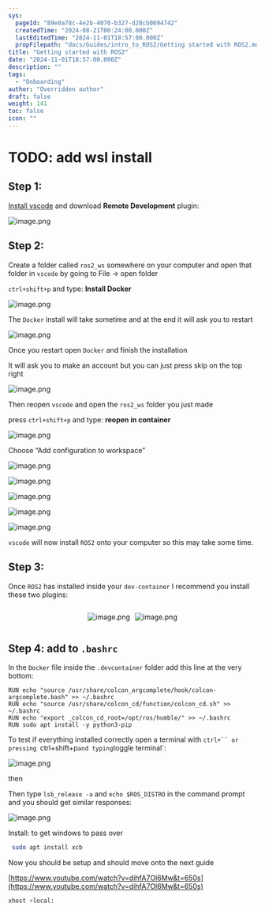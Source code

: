 ```yaml
---
sys:
  pageId: "89e0a78c-4e2b-4070-b327-d28cb0694742"
  createdTime: "2024-08-21T00:24:00.000Z"
  lastEditedTime: "2024-11-01T18:57:00.000Z"
  propFilepath: "docs/Guides/intro_to_ROS2/Getting started with ROS2.md"
title: "Getting started with ROS2"
date: "2024-11-01T18:57:00.000Z"
description: ""
tags:
  - "Onboarding"
author: "Overridden author"
draft: false
weight: 141
toc: false
icon: ""
---
```


# TODO: add wsl install

## Step 1:

[Install vscode](https://code.visualstudio.com/download) and download **Remote Development** plugin:

![image.png](https://prod-files-secure.s3.us-west-2.amazonaws.com/d518164a-d88e-44d1-a4ee-3adb3bd8bce0/efb52993-1881-4a40-b95e-6f020334f022/image.png?X-Amz-Algorithm=AWS4-HMAC-SHA256&X-Amz-Content-Sha256=UNSIGNED-PAYLOAD&X-Amz-Credential=ASIAZI2LB466X42JYCKX%2F20250325%2Fus-west-2%2Fs3%2Faws4_request&X-Amz-Date=20250325T160909Z&X-Amz-Expires=3600&X-Amz-Security-Token=IQoJb3JpZ2luX2VjELD%2F%2F%2F%2F%2F%2F%2F%2F%2F%2FwEaCXVzLXdlc3QtMiJHMEUCIFUCxkpMSBOTNEG049f9h23oSca0Kb%2BT6MOOUwpAf8FzAiEA%2BEiidSuoQ%2FgSTIAfEKPKvFQ2Tp32k9PYR1mRXrma7ysq%2FwMIGRAAGgw2Mzc0MjMxODM4MDUiDIwjcZ78tMNdQqF3VSrcA7Es9v7cqbylGCQjK3Rso0VngHjEMn11u72tKpzfHKPjlC%2BrE4IEIDp2ArebLF2MBee1ncUFwnjn9bVcGI9%2Ftzdiw5a7eW9gmZUv6ZXVnk0c1zefDWjsYsnLozoI0hYM%2B28QxwRcA%2FIv8ZSvl6CoJ%2BYWEYpxGOwDfPSaJ8Cn%2FKqoJldUvsWLz9Laje2gf1vE6Olbj3E7vw0iG0LQ72Lm1qEWohjHk1EPaiP6mX0Pv26QmTp3xP135yjU20kSCft1ILBTYB%2BHaYFLEq65rRmaeLrHLlHD7W6P4I7w47ruSh0sljFx7QVvadxfbocHzOn1%2Fol794tr8%2BN8xh1FEdlK4rsieKtdb%2BpMBn1DieMviyafgs8NDQ99YjjL%2BwTLx4JaTtJ7KPFdW%2BGYXJzpjDU5HLW7KEPTWazHPrg%2FvWzOudHLnZxsROTb4G6io5OW59%2BRS2RQwXq7ItHHGe5%2BinnLRQEvKxkKph0W7P1y2CK9r%2F%2BOGc0jGl2WfThhgjzOqXd8oJzIwcbwCnV6X2imt3%2BRDqC9GD87S8D3RY9PWZv3pCmsGVqmqwiDQPJDfoJvYoD7zyljZGCrSxJEMLCrU42ndUPTvF0vaDrDb%2FGsEkqA75SrYPAJoycHDn1sogALMOGji78GOqUB1Ul6%2BnWMKxhj5t2lR8jtDioMQs9%2BRmyZ6SVUw8JcwJLKuN4eK19Htq6a6Vq1rwcFPvBHjeF5E%2BuOtSsWtdo05zlnmzk053i3mRnSeJGplIynsFsc261QqP3r3MktwPgTu3u7cbt%2Fs7ZngtJf2WbMpkMq%2BztkB5JewkUkLnSUW9WG76iEjkeogziXYnq4abg%2FQDqD%2FxD55Bf4dkMNwqfXmb7Himnb&X-Amz-Signature=671b963abe77c810485663af3f2b7ff5b8a384a37fdaf9f0e91e7eaab8ef1ded&X-Amz-SignedHeaders=host&x-id=GetObject)

## Step 2:

Create a folder called `ros2_ws` somewhere on your computer and open that folder in `vscode` by going to File → open folder 

`ctrl+shift+p` and type: **Install Docker**

![image.png](https://prod-files-secure.s3.us-west-2.amazonaws.com/d518164a-d88e-44d1-a4ee-3adb3bd8bce0/2269dc0e-1cd5-47ff-bceb-c04ad9b2eab0/image.png?X-Amz-Algorithm=AWS4-HMAC-SHA256&X-Amz-Content-Sha256=UNSIGNED-PAYLOAD&X-Amz-Credential=ASIAZI2LB466X42JYCKX%2F20250325%2Fus-west-2%2Fs3%2Faws4_request&X-Amz-Date=20250325T160909Z&X-Amz-Expires=3600&X-Amz-Security-Token=IQoJb3JpZ2luX2VjELD%2F%2F%2F%2F%2F%2F%2F%2F%2F%2FwEaCXVzLXdlc3QtMiJHMEUCIFUCxkpMSBOTNEG049f9h23oSca0Kb%2BT6MOOUwpAf8FzAiEA%2BEiidSuoQ%2FgSTIAfEKPKvFQ2Tp32k9PYR1mRXrma7ysq%2FwMIGRAAGgw2Mzc0MjMxODM4MDUiDIwjcZ78tMNdQqF3VSrcA7Es9v7cqbylGCQjK3Rso0VngHjEMn11u72tKpzfHKPjlC%2BrE4IEIDp2ArebLF2MBee1ncUFwnjn9bVcGI9%2Ftzdiw5a7eW9gmZUv6ZXVnk0c1zefDWjsYsnLozoI0hYM%2B28QxwRcA%2FIv8ZSvl6CoJ%2BYWEYpxGOwDfPSaJ8Cn%2FKqoJldUvsWLz9Laje2gf1vE6Olbj3E7vw0iG0LQ72Lm1qEWohjHk1EPaiP6mX0Pv26QmTp3xP135yjU20kSCft1ILBTYB%2BHaYFLEq65rRmaeLrHLlHD7W6P4I7w47ruSh0sljFx7QVvadxfbocHzOn1%2Fol794tr8%2BN8xh1FEdlK4rsieKtdb%2BpMBn1DieMviyafgs8NDQ99YjjL%2BwTLx4JaTtJ7KPFdW%2BGYXJzpjDU5HLW7KEPTWazHPrg%2FvWzOudHLnZxsROTb4G6io5OW59%2BRS2RQwXq7ItHHGe5%2BinnLRQEvKxkKph0W7P1y2CK9r%2F%2BOGc0jGl2WfThhgjzOqXd8oJzIwcbwCnV6X2imt3%2BRDqC9GD87S8D3RY9PWZv3pCmsGVqmqwiDQPJDfoJvYoD7zyljZGCrSxJEMLCrU42ndUPTvF0vaDrDb%2FGsEkqA75SrYPAJoycHDn1sogALMOGji78GOqUB1Ul6%2BnWMKxhj5t2lR8jtDioMQs9%2BRmyZ6SVUw8JcwJLKuN4eK19Htq6a6Vq1rwcFPvBHjeF5E%2BuOtSsWtdo05zlnmzk053i3mRnSeJGplIynsFsc261QqP3r3MktwPgTu3u7cbt%2Fs7ZngtJf2WbMpkMq%2BztkB5JewkUkLnSUW9WG76iEjkeogziXYnq4abg%2FQDqD%2FxD55Bf4dkMNwqfXmb7Himnb&X-Amz-Signature=c7a166dae163ae7741c1cc302ba0864d538816075c027e1970ad0ca8fb209f3e&X-Amz-SignedHeaders=host&x-id=GetObject)

The `Docker` install will take sometime and at the end it will ask you to restart

![image.png](https://prod-files-secure.s3.us-west-2.amazonaws.com/d518164a-d88e-44d1-a4ee-3adb3bd8bce0/ed233f78-be33-4b1f-b89c-9c346c0e961e/image.png?X-Amz-Algorithm=AWS4-HMAC-SHA256&X-Amz-Content-Sha256=UNSIGNED-PAYLOAD&X-Amz-Credential=ASIAZI2LB466X42JYCKX%2F20250325%2Fus-west-2%2Fs3%2Faws4_request&X-Amz-Date=20250325T160909Z&X-Amz-Expires=3600&X-Amz-Security-Token=IQoJb3JpZ2luX2VjELD%2F%2F%2F%2F%2F%2F%2F%2F%2F%2FwEaCXVzLXdlc3QtMiJHMEUCIFUCxkpMSBOTNEG049f9h23oSca0Kb%2BT6MOOUwpAf8FzAiEA%2BEiidSuoQ%2FgSTIAfEKPKvFQ2Tp32k9PYR1mRXrma7ysq%2FwMIGRAAGgw2Mzc0MjMxODM4MDUiDIwjcZ78tMNdQqF3VSrcA7Es9v7cqbylGCQjK3Rso0VngHjEMn11u72tKpzfHKPjlC%2BrE4IEIDp2ArebLF2MBee1ncUFwnjn9bVcGI9%2Ftzdiw5a7eW9gmZUv6ZXVnk0c1zefDWjsYsnLozoI0hYM%2B28QxwRcA%2FIv8ZSvl6CoJ%2BYWEYpxGOwDfPSaJ8Cn%2FKqoJldUvsWLz9Laje2gf1vE6Olbj3E7vw0iG0LQ72Lm1qEWohjHk1EPaiP6mX0Pv26QmTp3xP135yjU20kSCft1ILBTYB%2BHaYFLEq65rRmaeLrHLlHD7W6P4I7w47ruSh0sljFx7QVvadxfbocHzOn1%2Fol794tr8%2BN8xh1FEdlK4rsieKtdb%2BpMBn1DieMviyafgs8NDQ99YjjL%2BwTLx4JaTtJ7KPFdW%2BGYXJzpjDU5HLW7KEPTWazHPrg%2FvWzOudHLnZxsROTb4G6io5OW59%2BRS2RQwXq7ItHHGe5%2BinnLRQEvKxkKph0W7P1y2CK9r%2F%2BOGc0jGl2WfThhgjzOqXd8oJzIwcbwCnV6X2imt3%2BRDqC9GD87S8D3RY9PWZv3pCmsGVqmqwiDQPJDfoJvYoD7zyljZGCrSxJEMLCrU42ndUPTvF0vaDrDb%2FGsEkqA75SrYPAJoycHDn1sogALMOGji78GOqUB1Ul6%2BnWMKxhj5t2lR8jtDioMQs9%2BRmyZ6SVUw8JcwJLKuN4eK19Htq6a6Vq1rwcFPvBHjeF5E%2BuOtSsWtdo05zlnmzk053i3mRnSeJGplIynsFsc261QqP3r3MktwPgTu3u7cbt%2Fs7ZngtJf2WbMpkMq%2BztkB5JewkUkLnSUW9WG76iEjkeogziXYnq4abg%2FQDqD%2FxD55Bf4dkMNwqfXmb7Himnb&X-Amz-Signature=ef8f262d96302baec6475cc854a62c19e06f120786c514d73913aa2dadce44ea&X-Amz-SignedHeaders=host&x-id=GetObject)

Once you restart open `Docker` and finish the installation

It will ask you to make an account but you can just press skip on the top right

![image.png](https://prod-files-secure.s3.us-west-2.amazonaws.com/d518164a-d88e-44d1-a4ee-3adb3bd8bce0/21010ad9-1659-4fd9-9f59-9932a09b2a3d/image.png?X-Amz-Algorithm=AWS4-HMAC-SHA256&X-Amz-Content-Sha256=UNSIGNED-PAYLOAD&X-Amz-Credential=ASIAZI2LB466X42JYCKX%2F20250325%2Fus-west-2%2Fs3%2Faws4_request&X-Amz-Date=20250325T160909Z&X-Amz-Expires=3600&X-Amz-Security-Token=IQoJb3JpZ2luX2VjELD%2F%2F%2F%2F%2F%2F%2F%2F%2F%2FwEaCXVzLXdlc3QtMiJHMEUCIFUCxkpMSBOTNEG049f9h23oSca0Kb%2BT6MOOUwpAf8FzAiEA%2BEiidSuoQ%2FgSTIAfEKPKvFQ2Tp32k9PYR1mRXrma7ysq%2FwMIGRAAGgw2Mzc0MjMxODM4MDUiDIwjcZ78tMNdQqF3VSrcA7Es9v7cqbylGCQjK3Rso0VngHjEMn11u72tKpzfHKPjlC%2BrE4IEIDp2ArebLF2MBee1ncUFwnjn9bVcGI9%2Ftzdiw5a7eW9gmZUv6ZXVnk0c1zefDWjsYsnLozoI0hYM%2B28QxwRcA%2FIv8ZSvl6CoJ%2BYWEYpxGOwDfPSaJ8Cn%2FKqoJldUvsWLz9Laje2gf1vE6Olbj3E7vw0iG0LQ72Lm1qEWohjHk1EPaiP6mX0Pv26QmTp3xP135yjU20kSCft1ILBTYB%2BHaYFLEq65rRmaeLrHLlHD7W6P4I7w47ruSh0sljFx7QVvadxfbocHzOn1%2Fol794tr8%2BN8xh1FEdlK4rsieKtdb%2BpMBn1DieMviyafgs8NDQ99YjjL%2BwTLx4JaTtJ7KPFdW%2BGYXJzpjDU5HLW7KEPTWazHPrg%2FvWzOudHLnZxsROTb4G6io5OW59%2BRS2RQwXq7ItHHGe5%2BinnLRQEvKxkKph0W7P1y2CK9r%2F%2BOGc0jGl2WfThhgjzOqXd8oJzIwcbwCnV6X2imt3%2BRDqC9GD87S8D3RY9PWZv3pCmsGVqmqwiDQPJDfoJvYoD7zyljZGCrSxJEMLCrU42ndUPTvF0vaDrDb%2FGsEkqA75SrYPAJoycHDn1sogALMOGji78GOqUB1Ul6%2BnWMKxhj5t2lR8jtDioMQs9%2BRmyZ6SVUw8JcwJLKuN4eK19Htq6a6Vq1rwcFPvBHjeF5E%2BuOtSsWtdo05zlnmzk053i3mRnSeJGplIynsFsc261QqP3r3MktwPgTu3u7cbt%2Fs7ZngtJf2WbMpkMq%2BztkB5JewkUkLnSUW9WG76iEjkeogziXYnq4abg%2FQDqD%2FxD55Bf4dkMNwqfXmb7Himnb&X-Amz-Signature=6fbdb36caf79bb1f48706b2d7c027ad150eb0ed3f3217d7a28d9fc0afc9386d6&X-Amz-SignedHeaders=host&x-id=GetObject)

Then reopen `vscode` and open the `ros2_ws` folder you just made

press `ctrl+shift+p` and type: **reopen in container**

![image.png](https://prod-files-secure.s3.us-west-2.amazonaws.com/d518164a-d88e-44d1-a4ee-3adb3bd8bce0/4e93b8c2-41ad-488c-8095-c74205196118/image.png?X-Amz-Algorithm=AWS4-HMAC-SHA256&X-Amz-Content-Sha256=UNSIGNED-PAYLOAD&X-Amz-Credential=ASIAZI2LB466X42JYCKX%2F20250325%2Fus-west-2%2Fs3%2Faws4_request&X-Amz-Date=20250325T160909Z&X-Amz-Expires=3600&X-Amz-Security-Token=IQoJb3JpZ2luX2VjELD%2F%2F%2F%2F%2F%2F%2F%2F%2F%2FwEaCXVzLXdlc3QtMiJHMEUCIFUCxkpMSBOTNEG049f9h23oSca0Kb%2BT6MOOUwpAf8FzAiEA%2BEiidSuoQ%2FgSTIAfEKPKvFQ2Tp32k9PYR1mRXrma7ysq%2FwMIGRAAGgw2Mzc0MjMxODM4MDUiDIwjcZ78tMNdQqF3VSrcA7Es9v7cqbylGCQjK3Rso0VngHjEMn11u72tKpzfHKPjlC%2BrE4IEIDp2ArebLF2MBee1ncUFwnjn9bVcGI9%2Ftzdiw5a7eW9gmZUv6ZXVnk0c1zefDWjsYsnLozoI0hYM%2B28QxwRcA%2FIv8ZSvl6CoJ%2BYWEYpxGOwDfPSaJ8Cn%2FKqoJldUvsWLz9Laje2gf1vE6Olbj3E7vw0iG0LQ72Lm1qEWohjHk1EPaiP6mX0Pv26QmTp3xP135yjU20kSCft1ILBTYB%2BHaYFLEq65rRmaeLrHLlHD7W6P4I7w47ruSh0sljFx7QVvadxfbocHzOn1%2Fol794tr8%2BN8xh1FEdlK4rsieKtdb%2BpMBn1DieMviyafgs8NDQ99YjjL%2BwTLx4JaTtJ7KPFdW%2BGYXJzpjDU5HLW7KEPTWazHPrg%2FvWzOudHLnZxsROTb4G6io5OW59%2BRS2RQwXq7ItHHGe5%2BinnLRQEvKxkKph0W7P1y2CK9r%2F%2BOGc0jGl2WfThhgjzOqXd8oJzIwcbwCnV6X2imt3%2BRDqC9GD87S8D3RY9PWZv3pCmsGVqmqwiDQPJDfoJvYoD7zyljZGCrSxJEMLCrU42ndUPTvF0vaDrDb%2FGsEkqA75SrYPAJoycHDn1sogALMOGji78GOqUB1Ul6%2BnWMKxhj5t2lR8jtDioMQs9%2BRmyZ6SVUw8JcwJLKuN4eK19Htq6a6Vq1rwcFPvBHjeF5E%2BuOtSsWtdo05zlnmzk053i3mRnSeJGplIynsFsc261QqP3r3MktwPgTu3u7cbt%2Fs7ZngtJf2WbMpkMq%2BztkB5JewkUkLnSUW9WG76iEjkeogziXYnq4abg%2FQDqD%2FxD55Bf4dkMNwqfXmb7Himnb&X-Amz-Signature=987898346583299d0217a3834859b1fbd39de5f3bdb3d08f6b064d4c9a9082a5&X-Amz-SignedHeaders=host&x-id=GetObject)

Choose “Add configuration to workspace”

![image.png](https://prod-files-secure.s3.us-west-2.amazonaws.com/d518164a-d88e-44d1-a4ee-3adb3bd8bce0/9560b282-5060-4989-ba37-97e7b2c22476/image.png?X-Amz-Algorithm=AWS4-HMAC-SHA256&X-Amz-Content-Sha256=UNSIGNED-PAYLOAD&X-Amz-Credential=ASIAZI2LB466X42JYCKX%2F20250325%2Fus-west-2%2Fs3%2Faws4_request&X-Amz-Date=20250325T160909Z&X-Amz-Expires=3600&X-Amz-Security-Token=IQoJb3JpZ2luX2VjELD%2F%2F%2F%2F%2F%2F%2F%2F%2F%2FwEaCXVzLXdlc3QtMiJHMEUCIFUCxkpMSBOTNEG049f9h23oSca0Kb%2BT6MOOUwpAf8FzAiEA%2BEiidSuoQ%2FgSTIAfEKPKvFQ2Tp32k9PYR1mRXrma7ysq%2FwMIGRAAGgw2Mzc0MjMxODM4MDUiDIwjcZ78tMNdQqF3VSrcA7Es9v7cqbylGCQjK3Rso0VngHjEMn11u72tKpzfHKPjlC%2BrE4IEIDp2ArebLF2MBee1ncUFwnjn9bVcGI9%2Ftzdiw5a7eW9gmZUv6ZXVnk0c1zefDWjsYsnLozoI0hYM%2B28QxwRcA%2FIv8ZSvl6CoJ%2BYWEYpxGOwDfPSaJ8Cn%2FKqoJldUvsWLz9Laje2gf1vE6Olbj3E7vw0iG0LQ72Lm1qEWohjHk1EPaiP6mX0Pv26QmTp3xP135yjU20kSCft1ILBTYB%2BHaYFLEq65rRmaeLrHLlHD7W6P4I7w47ruSh0sljFx7QVvadxfbocHzOn1%2Fol794tr8%2BN8xh1FEdlK4rsieKtdb%2BpMBn1DieMviyafgs8NDQ99YjjL%2BwTLx4JaTtJ7KPFdW%2BGYXJzpjDU5HLW7KEPTWazHPrg%2FvWzOudHLnZxsROTb4G6io5OW59%2BRS2RQwXq7ItHHGe5%2BinnLRQEvKxkKph0W7P1y2CK9r%2F%2BOGc0jGl2WfThhgjzOqXd8oJzIwcbwCnV6X2imt3%2BRDqC9GD87S8D3RY9PWZv3pCmsGVqmqwiDQPJDfoJvYoD7zyljZGCrSxJEMLCrU42ndUPTvF0vaDrDb%2FGsEkqA75SrYPAJoycHDn1sogALMOGji78GOqUB1Ul6%2BnWMKxhj5t2lR8jtDioMQs9%2BRmyZ6SVUw8JcwJLKuN4eK19Htq6a6Vq1rwcFPvBHjeF5E%2BuOtSsWtdo05zlnmzk053i3mRnSeJGplIynsFsc261QqP3r3MktwPgTu3u7cbt%2Fs7ZngtJf2WbMpkMq%2BztkB5JewkUkLnSUW9WG76iEjkeogziXYnq4abg%2FQDqD%2FxD55Bf4dkMNwqfXmb7Himnb&X-Amz-Signature=e9db039a4c1bc6b4d1c06e4621979d56228554ed977eff0aba261f0ecf2a5e84&X-Amz-SignedHeaders=host&x-id=GetObject)

![image.png](https://prod-files-secure.s3.us-west-2.amazonaws.com/d518164a-d88e-44d1-a4ee-3adb3bd8bce0/2ee63f81-886b-48e8-a553-dc6e5eac99e4/image.png?X-Amz-Algorithm=AWS4-HMAC-SHA256&X-Amz-Content-Sha256=UNSIGNED-PAYLOAD&X-Amz-Credential=ASIAZI2LB466X42JYCKX%2F20250325%2Fus-west-2%2Fs3%2Faws4_request&X-Amz-Date=20250325T160909Z&X-Amz-Expires=3600&X-Amz-Security-Token=IQoJb3JpZ2luX2VjELD%2F%2F%2F%2F%2F%2F%2F%2F%2F%2FwEaCXVzLXdlc3QtMiJHMEUCIFUCxkpMSBOTNEG049f9h23oSca0Kb%2BT6MOOUwpAf8FzAiEA%2BEiidSuoQ%2FgSTIAfEKPKvFQ2Tp32k9PYR1mRXrma7ysq%2FwMIGRAAGgw2Mzc0MjMxODM4MDUiDIwjcZ78tMNdQqF3VSrcA7Es9v7cqbylGCQjK3Rso0VngHjEMn11u72tKpzfHKPjlC%2BrE4IEIDp2ArebLF2MBee1ncUFwnjn9bVcGI9%2Ftzdiw5a7eW9gmZUv6ZXVnk0c1zefDWjsYsnLozoI0hYM%2B28QxwRcA%2FIv8ZSvl6CoJ%2BYWEYpxGOwDfPSaJ8Cn%2FKqoJldUvsWLz9Laje2gf1vE6Olbj3E7vw0iG0LQ72Lm1qEWohjHk1EPaiP6mX0Pv26QmTp3xP135yjU20kSCft1ILBTYB%2BHaYFLEq65rRmaeLrHLlHD7W6P4I7w47ruSh0sljFx7QVvadxfbocHzOn1%2Fol794tr8%2BN8xh1FEdlK4rsieKtdb%2BpMBn1DieMviyafgs8NDQ99YjjL%2BwTLx4JaTtJ7KPFdW%2BGYXJzpjDU5HLW7KEPTWazHPrg%2FvWzOudHLnZxsROTb4G6io5OW59%2BRS2RQwXq7ItHHGe5%2BinnLRQEvKxkKph0W7P1y2CK9r%2F%2BOGc0jGl2WfThhgjzOqXd8oJzIwcbwCnV6X2imt3%2BRDqC9GD87S8D3RY9PWZv3pCmsGVqmqwiDQPJDfoJvYoD7zyljZGCrSxJEMLCrU42ndUPTvF0vaDrDb%2FGsEkqA75SrYPAJoycHDn1sogALMOGji78GOqUB1Ul6%2BnWMKxhj5t2lR8jtDioMQs9%2BRmyZ6SVUw8JcwJLKuN4eK19Htq6a6Vq1rwcFPvBHjeF5E%2BuOtSsWtdo05zlnmzk053i3mRnSeJGplIynsFsc261QqP3r3MktwPgTu3u7cbt%2Fs7ZngtJf2WbMpkMq%2BztkB5JewkUkLnSUW9WG76iEjkeogziXYnq4abg%2FQDqD%2FxD55Bf4dkMNwqfXmb7Himnb&X-Amz-Signature=710fcb83d05a444b2fb03e0ab2553958debccff188aca3b1553dbb5a62943827&X-Amz-SignedHeaders=host&x-id=GetObject)

![image.png](https://prod-files-secure.s3.us-west-2.amazonaws.com/d518164a-d88e-44d1-a4ee-3adb3bd8bce0/ae1580b2-b048-407e-aed9-b584224a7a04/image.png?X-Amz-Algorithm=AWS4-HMAC-SHA256&X-Amz-Content-Sha256=UNSIGNED-PAYLOAD&X-Amz-Credential=ASIAZI2LB466X42JYCKX%2F20250325%2Fus-west-2%2Fs3%2Faws4_request&X-Amz-Date=20250325T160909Z&X-Amz-Expires=3600&X-Amz-Security-Token=IQoJb3JpZ2luX2VjELD%2F%2F%2F%2F%2F%2F%2F%2F%2F%2FwEaCXVzLXdlc3QtMiJHMEUCIFUCxkpMSBOTNEG049f9h23oSca0Kb%2BT6MOOUwpAf8FzAiEA%2BEiidSuoQ%2FgSTIAfEKPKvFQ2Tp32k9PYR1mRXrma7ysq%2FwMIGRAAGgw2Mzc0MjMxODM4MDUiDIwjcZ78tMNdQqF3VSrcA7Es9v7cqbylGCQjK3Rso0VngHjEMn11u72tKpzfHKPjlC%2BrE4IEIDp2ArebLF2MBee1ncUFwnjn9bVcGI9%2Ftzdiw5a7eW9gmZUv6ZXVnk0c1zefDWjsYsnLozoI0hYM%2B28QxwRcA%2FIv8ZSvl6CoJ%2BYWEYpxGOwDfPSaJ8Cn%2FKqoJldUvsWLz9Laje2gf1vE6Olbj3E7vw0iG0LQ72Lm1qEWohjHk1EPaiP6mX0Pv26QmTp3xP135yjU20kSCft1ILBTYB%2BHaYFLEq65rRmaeLrHLlHD7W6P4I7w47ruSh0sljFx7QVvadxfbocHzOn1%2Fol794tr8%2BN8xh1FEdlK4rsieKtdb%2BpMBn1DieMviyafgs8NDQ99YjjL%2BwTLx4JaTtJ7KPFdW%2BGYXJzpjDU5HLW7KEPTWazHPrg%2FvWzOudHLnZxsROTb4G6io5OW59%2BRS2RQwXq7ItHHGe5%2BinnLRQEvKxkKph0W7P1y2CK9r%2F%2BOGc0jGl2WfThhgjzOqXd8oJzIwcbwCnV6X2imt3%2BRDqC9GD87S8D3RY9PWZv3pCmsGVqmqwiDQPJDfoJvYoD7zyljZGCrSxJEMLCrU42ndUPTvF0vaDrDb%2FGsEkqA75SrYPAJoycHDn1sogALMOGji78GOqUB1Ul6%2BnWMKxhj5t2lR8jtDioMQs9%2BRmyZ6SVUw8JcwJLKuN4eK19Htq6a6Vq1rwcFPvBHjeF5E%2BuOtSsWtdo05zlnmzk053i3mRnSeJGplIynsFsc261QqP3r3MktwPgTu3u7cbt%2Fs7ZngtJf2WbMpkMq%2BztkB5JewkUkLnSUW9WG76iEjkeogziXYnq4abg%2FQDqD%2FxD55Bf4dkMNwqfXmb7Himnb&X-Amz-Signature=7996483245e39c007970b14fcfef620140146cc32fbaef1989f9ce225fe7ed06&X-Amz-SignedHeaders=host&x-id=GetObject)

![image.png](https://prod-files-secure.s3.us-west-2.amazonaws.com/d518164a-d88e-44d1-a4ee-3adb3bd8bce0/53255b28-f75e-430f-b9e3-c0ac8577e42b/image.png?X-Amz-Algorithm=AWS4-HMAC-SHA256&X-Amz-Content-Sha256=UNSIGNED-PAYLOAD&X-Amz-Credential=ASIAZI2LB466X42JYCKX%2F20250325%2Fus-west-2%2Fs3%2Faws4_request&X-Amz-Date=20250325T160908Z&X-Amz-Expires=3600&X-Amz-Security-Token=IQoJb3JpZ2luX2VjELD%2F%2F%2F%2F%2F%2F%2F%2F%2F%2FwEaCXVzLXdlc3QtMiJHMEUCIFUCxkpMSBOTNEG049f9h23oSca0Kb%2BT6MOOUwpAf8FzAiEA%2BEiidSuoQ%2FgSTIAfEKPKvFQ2Tp32k9PYR1mRXrma7ysq%2FwMIGRAAGgw2Mzc0MjMxODM4MDUiDIwjcZ78tMNdQqF3VSrcA7Es9v7cqbylGCQjK3Rso0VngHjEMn11u72tKpzfHKPjlC%2BrE4IEIDp2ArebLF2MBee1ncUFwnjn9bVcGI9%2Ftzdiw5a7eW9gmZUv6ZXVnk0c1zefDWjsYsnLozoI0hYM%2B28QxwRcA%2FIv8ZSvl6CoJ%2BYWEYpxGOwDfPSaJ8Cn%2FKqoJldUvsWLz9Laje2gf1vE6Olbj3E7vw0iG0LQ72Lm1qEWohjHk1EPaiP6mX0Pv26QmTp3xP135yjU20kSCft1ILBTYB%2BHaYFLEq65rRmaeLrHLlHD7W6P4I7w47ruSh0sljFx7QVvadxfbocHzOn1%2Fol794tr8%2BN8xh1FEdlK4rsieKtdb%2BpMBn1DieMviyafgs8NDQ99YjjL%2BwTLx4JaTtJ7KPFdW%2BGYXJzpjDU5HLW7KEPTWazHPrg%2FvWzOudHLnZxsROTb4G6io5OW59%2BRS2RQwXq7ItHHGe5%2BinnLRQEvKxkKph0W7P1y2CK9r%2F%2BOGc0jGl2WfThhgjzOqXd8oJzIwcbwCnV6X2imt3%2BRDqC9GD87S8D3RY9PWZv3pCmsGVqmqwiDQPJDfoJvYoD7zyljZGCrSxJEMLCrU42ndUPTvF0vaDrDb%2FGsEkqA75SrYPAJoycHDn1sogALMOGji78GOqUB1Ul6%2BnWMKxhj5t2lR8jtDioMQs9%2BRmyZ6SVUw8JcwJLKuN4eK19Htq6a6Vq1rwcFPvBHjeF5E%2BuOtSsWtdo05zlnmzk053i3mRnSeJGplIynsFsc261QqP3r3MktwPgTu3u7cbt%2Fs7ZngtJf2WbMpkMq%2BztkB5JewkUkLnSUW9WG76iEjkeogziXYnq4abg%2FQDqD%2FxD55Bf4dkMNwqfXmb7Himnb&X-Amz-Signature=c1fc704a8f26ffe2b2497048cfe40b771588714131070bb5f391f876301d4333&X-Amz-SignedHeaders=host&x-id=GetObject)

![image.png](https://prod-files-secure.s3.us-west-2.amazonaws.com/d518164a-d88e-44d1-a4ee-3adb3bd8bce0/7c562767-5af9-4ffb-97d1-327bcdf4ee00/image.png?X-Amz-Algorithm=AWS4-HMAC-SHA256&X-Amz-Content-Sha256=UNSIGNED-PAYLOAD&X-Amz-Credential=ASIAZI2LB466X42JYCKX%2F20250325%2Fus-west-2%2Fs3%2Faws4_request&X-Amz-Date=20250325T160908Z&X-Amz-Expires=3600&X-Amz-Security-Token=IQoJb3JpZ2luX2VjELD%2F%2F%2F%2F%2F%2F%2F%2F%2F%2FwEaCXVzLXdlc3QtMiJHMEUCIFUCxkpMSBOTNEG049f9h23oSca0Kb%2BT6MOOUwpAf8FzAiEA%2BEiidSuoQ%2FgSTIAfEKPKvFQ2Tp32k9PYR1mRXrma7ysq%2FwMIGRAAGgw2Mzc0MjMxODM4MDUiDIwjcZ78tMNdQqF3VSrcA7Es9v7cqbylGCQjK3Rso0VngHjEMn11u72tKpzfHKPjlC%2BrE4IEIDp2ArebLF2MBee1ncUFwnjn9bVcGI9%2Ftzdiw5a7eW9gmZUv6ZXVnk0c1zefDWjsYsnLozoI0hYM%2B28QxwRcA%2FIv8ZSvl6CoJ%2BYWEYpxGOwDfPSaJ8Cn%2FKqoJldUvsWLz9Laje2gf1vE6Olbj3E7vw0iG0LQ72Lm1qEWohjHk1EPaiP6mX0Pv26QmTp3xP135yjU20kSCft1ILBTYB%2BHaYFLEq65rRmaeLrHLlHD7W6P4I7w47ruSh0sljFx7QVvadxfbocHzOn1%2Fol794tr8%2BN8xh1FEdlK4rsieKtdb%2BpMBn1DieMviyafgs8NDQ99YjjL%2BwTLx4JaTtJ7KPFdW%2BGYXJzpjDU5HLW7KEPTWazHPrg%2FvWzOudHLnZxsROTb4G6io5OW59%2BRS2RQwXq7ItHHGe5%2BinnLRQEvKxkKph0W7P1y2CK9r%2F%2BOGc0jGl2WfThhgjzOqXd8oJzIwcbwCnV6X2imt3%2BRDqC9GD87S8D3RY9PWZv3pCmsGVqmqwiDQPJDfoJvYoD7zyljZGCrSxJEMLCrU42ndUPTvF0vaDrDb%2FGsEkqA75SrYPAJoycHDn1sogALMOGji78GOqUB1Ul6%2BnWMKxhj5t2lR8jtDioMQs9%2BRmyZ6SVUw8JcwJLKuN4eK19Htq6a6Vq1rwcFPvBHjeF5E%2BuOtSsWtdo05zlnmzk053i3mRnSeJGplIynsFsc261QqP3r3MktwPgTu3u7cbt%2Fs7ZngtJf2WbMpkMq%2BztkB5JewkUkLnSUW9WG76iEjkeogziXYnq4abg%2FQDqD%2FxD55Bf4dkMNwqfXmb7Himnb&X-Amz-Signature=5e68810047963d1bf13ee548c9992767267f9c531da94cb00b169fb111e0fb62&X-Amz-SignedHeaders=host&x-id=GetObject)

`vscode` will now install `ROS2` onto your computer so this may take some time.

## Step 3:

Once `ROS2` has installed inside your `dev-container` I recommend you install these two plugins:

<div style="display: flex;flex-direction: row; column-gap:10px; max-width: 630px;justify-content: center;">
<div>

![image.png](https://prod-files-secure.s3.us-west-2.amazonaws.com/d518164a-d88e-44d1-a4ee-3adb3bd8bce0/3fc3d550-5a54-4ba1-ba6b-faa01cdb7369/image.png?X-Amz-Algorithm=AWS4-HMAC-SHA256&X-Amz-Content-Sha256=UNSIGNED-PAYLOAD&X-Amz-Credential=ASIAZI2LB466Y763P4SX%2F20250325%2Fus-west-2%2Fs3%2Faws4_request&X-Amz-Date=20250325T160911Z&X-Amz-Expires=3600&X-Amz-Security-Token=IQoJb3JpZ2luX2VjELD%2F%2F%2F%2F%2F%2F%2F%2F%2F%2FwEaCXVzLXdlc3QtMiJHMEUCIQDxfuin48ftXZU9%2FVCwOYhbcqRjEkYclhZdiQBYuJRglgIgGUWFQwvHptQLcTgjnwN3q17AR1A1DqDr8Ql4u79qeeMq%2FwMIGRAAGgw2Mzc0MjMxODM4MDUiDLQ%2B%2FgRTS8PWPUsg7SrcAxylpzgMCvYMm3Q3WM2iKnKToijv5iRxodIjsK4mF3FJSAOieksdyVGwHB1k4U97TC5FHEFd4nT9%2F3vZBNj82uzMJd3iVzDIXiGvCBLv5uV8KglCTOj9eRLo2p3%2FXz6jj2SZShzHMTHNl0PV0lWQFAWKY3xqcaaKLOSL37DnJThqE5PjqXgOGYThsY49BJ7pAVWqY%2F73CAYG%2BdxmShltesM0txZfYn1ZGa1GO6aoLh3UHI97aTd1amAh5YX8A74f4aN7roTGr0c5d5tmkyWEoth4ssB7qxIu3gd0Z1Qv7m7XDljlXCplQJlMak%2Bv5Vu6%2BRkg5uHscJ%2FLggYnCdEogM4HewH2SnyQ5O8cP6AApkhLggN%2BbSPbo988dduoL%2FVvL18iR89gqZHb23TLVmypbVv2lbX8uKzD0ZHB315W5vIY4xnUYUaPSn4ousVoz6CZPrzfK2fyxxrVoQVPsoq5brlWgs0i7ZE41%2BJqvwJXDvHeZamub2ASzeJQ4KlSTmbEgWNTFOJiWR83ukfTESmo%2FLisYrbcPkg721AcM3W8mquxl8tMClbYbn10QHOMCNYOrDPeT%2F7TcG0NbFN161qJPMarcyQFSCB1L9L%2B%2FH8e7jiausELfcG0zrhz95JzMLqji78GOqUBKVLD7t%2FgPCosALSWs3XNxLTTLQ1LGcqkDx3mAjUTOS0TDQuA9T%2BDci3nyt5Q4l2F0ps9pHN5a37lb%2FHKlvL5Cupxcclzr%2FL23iRPEAUTGB9ZjctCeFr2MyWdWv480BoFDpU7sR4no1q8PW2Llk9u7XRqZFNGgJSm7tgFPj%2BQMdRIwtfTbpipJ03dTlkKCUSUjztPzOm8tqByZmxKe3S9Qwdf5VwM&X-Amz-Signature=7fe38ca93389db4eefeb786f0e8cad51dbe304adace59ca81edb96273aa704ba&X-Amz-SignedHeaders=host&x-id=GetObject)

</div>
<div>

![image.png](https://prod-files-secure.s3.us-west-2.amazonaws.com/d518164a-d88e-44d1-a4ee-3adb3bd8bce0/d994cc66-13c2-4093-a5a3-f84cf4601a82/image.png?X-Amz-Algorithm=AWS4-HMAC-SHA256&X-Amz-Content-Sha256=UNSIGNED-PAYLOAD&X-Amz-Credential=ASIAZI2LB466XKFTVV7C%2F20250325%2Fus-west-2%2Fs3%2Faws4_request&X-Amz-Date=20250325T160911Z&X-Amz-Expires=3600&X-Amz-Security-Token=IQoJb3JpZ2luX2VjELD%2F%2F%2F%2F%2F%2F%2F%2F%2F%2FwEaCXVzLXdlc3QtMiJIMEYCIQDGFRH4hYUQ5nMM7EwbCJ55T68p6jy8FLlegkVyCOorfwIhAPv3QzCzKzwd4199aSWMoldglnpAqjVCiex%2FTfef9%2BK8Kv8DCBkQABoMNjM3NDIzMTgzODA1IgwD1jvkH%2Bshrj0eLBYq3ANa1nh6hM922gpIN2xikrH7WTw09pP6UVGcp28K%2F%2B5BuNYb0oWbDWxgfk1a2btMetRGVN%2B2ZIhKoNlVs%2BL1xjhktuyQYiGbD6YFfvmlTT6kTEDcipzio48jdFJTjg%2BolLeej9D3TvDil%2F5HvBdIEYsEyk%2F%2F82IiMYmWiSnSNLt9mE9VVU%2BTnuO374Pn6GgMSn65X7YJquZRRt%2Bp7Y2%2BbC9BYLdVR%2B4AneaFPNA7XlyeX1NragjcjCvqEdo4k01s3%2FGza5doPg3CFoaMbW2nicfNEh54%2BVwrhvm1dvcSx8ZWHWVOWBq3HMMla3g%2FFSeY0Me7KV3uEi3RULvT4WloWxmiUCOR6V523I2AO8N9yKlsfdJt8p9Y5vt40zdvRZvUoS%2FmijmfhR5HNciInl284vtM2o7tb5M78lxModV1Weu4ixCl8iNGzgGrSJRipBALM7rFp5dHcGqRrjlZJVMBP0td4PjBFk6deBmongbMYieO9axPAy4Zb5RiY1kssK5U9innfAtsvPyMrGDgKodY6VUUIkoRUfl9%2B5BWhJdp6TdG7CG34ycfYCj3bqUsJZxQ%2FLlDKwFos%2FniNzko5k6j6pSVK1%2Ba60nXO31hVeCYY8AKAfK9ll32WptcdrxS1DDYo4u%2FBjqkAeyHKGT0EnjJr7beqQ8eZtRjNu4O0cUipAjncNy7AAApV6XuIgalHwRhB23hcVAFrEnOs5Is8Dr631mqGfho%2FCESiC16wAjgwrSGY%2Fs0zyMCllOCBqUWgV7i%2BTHWT42qGX8Ian3V%2BYMO%2FimIW8VpEikgXU%2FFrATzxSHRKrXhsCvPJrFtisJv9DL0UKXxYgQmKCTbU7qBnMps4txZpzJzTzNZsD2F&X-Amz-Signature=e1eb6194fcb1788c286cc26e55367f90e29c334deb5f4e0ba2a6bcf492993c90&X-Amz-SignedHeaders=host&x-id=GetObject)

</div>
</div>

## Step 4: add to `.bashrc`

In the `Docker` file inside the `.devcontainer` folder add this line at the very bottom: 

```docker
RUN echo "source /usr/share/colcon_argcomplete/hook/colcon-argcomplete.bash" >> ~/.bashrc
RUN echo "source /usr/share/colcon_cd/function/colcon_cd.sh" >> ~/.bashrc
RUN echo "export _colcon_cd_root=/opt/ros/humble/" >> ~/.bashrc
RUN sudo apt install -y python3-pip 
```

To test if everything installed correctly open a terminal with `ctrl+`` or pressing `ctrl+shift+p` and typing `toggle terminal`:

![image.png](https://prod-files-secure.s3.us-west-2.amazonaws.com/d518164a-d88e-44d1-a4ee-3adb3bd8bce0/6a4943d8-b04e-4c02-9a58-775f3384d1a5/image.png?X-Amz-Algorithm=AWS4-HMAC-SHA256&X-Amz-Content-Sha256=UNSIGNED-PAYLOAD&X-Amz-Credential=ASIAZI2LB466X42JYCKX%2F20250325%2Fus-west-2%2Fs3%2Faws4_request&X-Amz-Date=20250325T160908Z&X-Amz-Expires=3600&X-Amz-Security-Token=IQoJb3JpZ2luX2VjELD%2F%2F%2F%2F%2F%2F%2F%2F%2F%2FwEaCXVzLXdlc3QtMiJHMEUCIFUCxkpMSBOTNEG049f9h23oSca0Kb%2BT6MOOUwpAf8FzAiEA%2BEiidSuoQ%2FgSTIAfEKPKvFQ2Tp32k9PYR1mRXrma7ysq%2FwMIGRAAGgw2Mzc0MjMxODM4MDUiDIwjcZ78tMNdQqF3VSrcA7Es9v7cqbylGCQjK3Rso0VngHjEMn11u72tKpzfHKPjlC%2BrE4IEIDp2ArebLF2MBee1ncUFwnjn9bVcGI9%2Ftzdiw5a7eW9gmZUv6ZXVnk0c1zefDWjsYsnLozoI0hYM%2B28QxwRcA%2FIv8ZSvl6CoJ%2BYWEYpxGOwDfPSaJ8Cn%2FKqoJldUvsWLz9Laje2gf1vE6Olbj3E7vw0iG0LQ72Lm1qEWohjHk1EPaiP6mX0Pv26QmTp3xP135yjU20kSCft1ILBTYB%2BHaYFLEq65rRmaeLrHLlHD7W6P4I7w47ruSh0sljFx7QVvadxfbocHzOn1%2Fol794tr8%2BN8xh1FEdlK4rsieKtdb%2BpMBn1DieMviyafgs8NDQ99YjjL%2BwTLx4JaTtJ7KPFdW%2BGYXJzpjDU5HLW7KEPTWazHPrg%2FvWzOudHLnZxsROTb4G6io5OW59%2BRS2RQwXq7ItHHGe5%2BinnLRQEvKxkKph0W7P1y2CK9r%2F%2BOGc0jGl2WfThhgjzOqXd8oJzIwcbwCnV6X2imt3%2BRDqC9GD87S8D3RY9PWZv3pCmsGVqmqwiDQPJDfoJvYoD7zyljZGCrSxJEMLCrU42ndUPTvF0vaDrDb%2FGsEkqA75SrYPAJoycHDn1sogALMOGji78GOqUB1Ul6%2BnWMKxhj5t2lR8jtDioMQs9%2BRmyZ6SVUw8JcwJLKuN4eK19Htq6a6Vq1rwcFPvBHjeF5E%2BuOtSsWtdo05zlnmzk053i3mRnSeJGplIynsFsc261QqP3r3MktwPgTu3u7cbt%2Fs7ZngtJf2WbMpkMq%2BztkB5JewkUkLnSUW9WG76iEjkeogziXYnq4abg%2FQDqD%2FxD55Bf4dkMNwqfXmb7Himnb&X-Amz-Signature=55046964a5945d8abeb454a7fd7b916b6a402f58dc2938886eb36e6cce00e0e4&X-Amz-SignedHeaders=host&x-id=GetObject)

then 

Then type `lsb_release -a` and `echo $ROS_DISTRO` in the command prompt and you should get similar responses:

![image.png](https://prod-files-secure.s3.us-west-2.amazonaws.com/d518164a-d88e-44d1-a4ee-3adb3bd8bce0/3e635dec-a805-4e85-8b9e-d000e5b71a4e/image.png?X-Amz-Algorithm=AWS4-HMAC-SHA256&X-Amz-Content-Sha256=UNSIGNED-PAYLOAD&X-Amz-Credential=ASIAZI2LB466X42JYCKX%2F20250325%2Fus-west-2%2Fs3%2Faws4_request&X-Amz-Date=20250325T160908Z&X-Amz-Expires=3600&X-Amz-Security-Token=IQoJb3JpZ2luX2VjELD%2F%2F%2F%2F%2F%2F%2F%2F%2F%2FwEaCXVzLXdlc3QtMiJHMEUCIFUCxkpMSBOTNEG049f9h23oSca0Kb%2BT6MOOUwpAf8FzAiEA%2BEiidSuoQ%2FgSTIAfEKPKvFQ2Tp32k9PYR1mRXrma7ysq%2FwMIGRAAGgw2Mzc0MjMxODM4MDUiDIwjcZ78tMNdQqF3VSrcA7Es9v7cqbylGCQjK3Rso0VngHjEMn11u72tKpzfHKPjlC%2BrE4IEIDp2ArebLF2MBee1ncUFwnjn9bVcGI9%2Ftzdiw5a7eW9gmZUv6ZXVnk0c1zefDWjsYsnLozoI0hYM%2B28QxwRcA%2FIv8ZSvl6CoJ%2BYWEYpxGOwDfPSaJ8Cn%2FKqoJldUvsWLz9Laje2gf1vE6Olbj3E7vw0iG0LQ72Lm1qEWohjHk1EPaiP6mX0Pv26QmTp3xP135yjU20kSCft1ILBTYB%2BHaYFLEq65rRmaeLrHLlHD7W6P4I7w47ruSh0sljFx7QVvadxfbocHzOn1%2Fol794tr8%2BN8xh1FEdlK4rsieKtdb%2BpMBn1DieMviyafgs8NDQ99YjjL%2BwTLx4JaTtJ7KPFdW%2BGYXJzpjDU5HLW7KEPTWazHPrg%2FvWzOudHLnZxsROTb4G6io5OW59%2BRS2RQwXq7ItHHGe5%2BinnLRQEvKxkKph0W7P1y2CK9r%2F%2BOGc0jGl2WfThhgjzOqXd8oJzIwcbwCnV6X2imt3%2BRDqC9GD87S8D3RY9PWZv3pCmsGVqmqwiDQPJDfoJvYoD7zyljZGCrSxJEMLCrU42ndUPTvF0vaDrDb%2FGsEkqA75SrYPAJoycHDn1sogALMOGji78GOqUB1Ul6%2BnWMKxhj5t2lR8jtDioMQs9%2BRmyZ6SVUw8JcwJLKuN4eK19Htq6a6Vq1rwcFPvBHjeF5E%2BuOtSsWtdo05zlnmzk053i3mRnSeJGplIynsFsc261QqP3r3MktwPgTu3u7cbt%2Fs7ZngtJf2WbMpkMq%2BztkB5JewkUkLnSUW9WG76iEjkeogziXYnq4abg%2FQDqD%2FxD55Bf4dkMNwqfXmb7Himnb&X-Amz-Signature=008dba75f043aa332eeccc619a5e14bbc9b699991db49b9cdbc56daaad830da2&X-Amz-SignedHeaders=host&x-id=GetObject)

Install:  to get windows to pass over

```bash
 sudo apt install xcb
```

Now you should be setup and should move onto the next guide 

[https://www.youtube.com/watch?v=dihfA7Ol6Mw&t=650s](https://www.youtube.com/watch?v=dihfA7Ol6Mw&t=650s)

```python
xhost +local:
```
